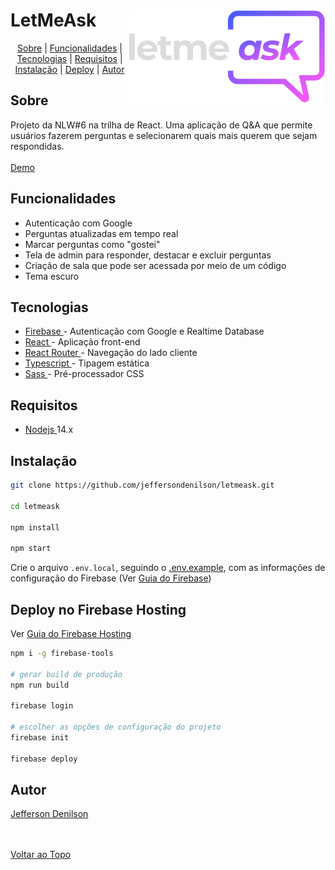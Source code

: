 <div id="top"></div>

<h1>
  LetMeAsk <img align="right" src="src/assets/images/logo-white.svg" alt="LetMeAsk logo" />
</h1>

<p align="center">
  <a href="#about">Sobre</a> | 
  <a href="#features">Funcionalidades</a> | 
  <a href="#techs">Tecnologias</a> | 
  <a href="#requirements">Requisitos</a> | 
  <a href="#install">Instalação</a> | 
  <a href="#deploy">Deploy</a> | 
  <a href="#author">Autor</a>
</p>

<h2 id="about">Sobre</h2>

<p>
  Projeto da NLW#6 na trilha de React. Uma aplicação de Q&A que permite 
  usuários fazerem perguntas e selecionarem quais mais querem que sejam 
  respondidas.
  <br>
  <br>
  <a href="https://letmeask-web-d72c1.web.app" target="_blank">
    Demo
  </a>
</p>

<h2 id="features">Funcionalidades</h2>

<ul>
  <li>Autenticação com Google</li>
  <li>Perguntas atualizadas em tempo real</li>
  <li>Marcar perguntas como "gostei"</li>
  <li>Tela de admin para responder, destacar e excluir perguntas</li>
  <li>Criação de sala que pode ser acessada por meio de um código</li>
  <li>Tema escuro</li>
</ul>

<h2 id="techs">Tecnologias</h2>

<ul>
  <li>
    <a href="https://firebase.google.com" target="_blank">
      Firebase
    </a> - Autenticação com Google e Realtime Database
  </li>
  <li>
    <a href="https://reactjs.org" target="_blank">
      React
    </a> - Aplicação front-end
  </li>
  <li>
    <a href="https://reactrouter.com" target="_blank">
      React Router
    </a> - Navegação do lado cliente
  </li>
  <li>
    <a href="https://www.typescriptlang.org" target="_blank">
      Typescript
    </a> - Tipagem estática
  </li>
  <li>
    <a href="https://sass-lang.com" target="_blank">
      Sass
    </a> - Pré-processador CSS
  </li>
</ul>

<h2 id="requirements">Requisitos</h2>

<ul>
  <li>
    <a href="https://nodejs.org" target="_blank">
      Nodejs
    </a> 14.x
  </li>
</ul>

<h2 id="install">Instalação</h2>

```bash
git clone https://github.com/jeffersondenilson/letmeask.git

cd letmeask

npm install

npm start
```

Crie o arquivo `.env.local`, seguindo o [.env.example](.env.example), com as informações de configuração do Firebase (Ver <a href="https://firebase.google.com/docs/web/setup" target="_blank">Guia do Firebase</a>)

<h2 id="deploy">Deploy no Firebase Hosting</h2>

Ver <a href="https://firebase.google.com/docs/hosting" target="_blank">Guia do Firebase Hosting</a>

```bash
npm i -g firebase-tools

# gerar build de produção
npm run build

firebase login

# escolher as opções de configuração do projeto
firebase init

firebase deploy
```

<h2 id="author">Autor</h2>

<a href="https://github.com/jeffersondenilson" target="_blank">
  Jefferson Denilson
</a>

<br><br>
<a href="#top">Voltar ao Topo</a>
